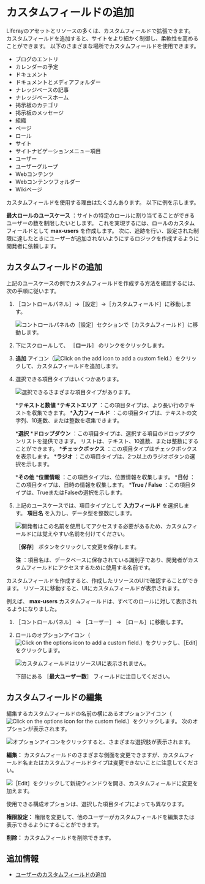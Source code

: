 # カスタムフィールドの追加

Liferayのアセットとリソースの多くは、カスタムフィールドで拡張できます。 カスタムフィールドを追加すると、サイトをより細かく制御し、柔軟性を高めることができます。 以下のさまざまな場所でカスタムフィールドを使用できます。

* ブログのエントリ
* カレンダーの予定
* ドキュメント
* ドキュメントとメディアフォルダー
* ナレッジベースの記事
* ナレッジベースホーム
* 掲示板のカテゴリ
* 掲示板のメッセージ
* 組織
* ページ
* ロール
* サイト
* サイトナビゲーションメニュー項目
* ユーザー
* ユーザーグループ
* Webコンテンツ
* Webコンテンツフォルダー
* Wikiページ

カスタムフィールドを使用する理由はたくさんあります。 以下に例を示します。

**最大ロールのユースケース** ：サイトの特定のロールに割り当てることができるユーザーの数を制限したいとします。 これを実現するには、ロールのカスタムフィールドとして **max-users** を作成します。 次に、追跡を行い、設定された制限に達したときにユーザーが追加されないようにするロジックを作成するように開発者に依頼します。

<a name="adding-custom-fields-1" />

## カスタムフィールドの追加

上記のユースケースの例でカスタムフィールドを作成する方法を確認するには、次の手順に従います。

1. ［コントロールパネル］→［設定］→［カスタムフィールド］に移動します。

    ![コントロールパネルの［設定］セクションで［カスタムフィールド］に移動します。](adding-custom-fields/images/01.png)

1. 下にスクロールして、 ［**ロール**］ のリンクをクリックします。

1. **追加** アイコン（![Click on the add icon to add a custom field.](../../images/icon-add.png)）をクリックして、カスタムフィールドを追加します。

1. 選択できる項目タイプはいくつかあります。

    ![選択できるさまざまな項目タイプがあります。](adding-custom-fields/images/02.png)

    ***テキストと数値**
        ***テキストエリア** ：この項目タイプは、より長い行のテキストを収集できます。
        ***入力フィールド** ：この項目タイプは、テキストの文字列、10進数、または整数を収集できます。

    ***選択**
        ***ドロップダウン** ：この項目タイプは、選択する項目のドロップダウンリストを提供できます。 リストは、テキスト、10進数、または整数にすることができます。
        ***チェックボックス** ：この項目タイプはチェックボックスを表示します。
        ***ラジオ** ：この項目タイプは、2つ以上のラジオボタンの選択を示します。

    ***その他**
        ***位置情報** ：この項目タイプは、位置情報を収集します。
        ***日付** ：この項目タイプは、日時の情報を収集します。
        ***True / False** ：この項目タイプは、TrueまたはFalseの選択を示します。

1. 上記のユースケースでは、項目タイプとして **入力フィールド** を選択します。 **項目名** を入力し、データ型を整数にします。

    ![開発者はこの名前を使用してアクセスする必要があるため、カスタムフィールドには覚えやすい名前を付けてください。](adding-custom-fields/images/03.png)

    ［**保存**］ ボタンをクリックして変更を保存します。

    **注** ：項目名は、データベースに保存されている識別子であり、開発者がカスタムフィールドにアクセスするために使用する名前です。

カスタムフィールドを作成すると、作成したリソースのUIで確認することができます。 リソースに移動すると、UIにカスタムフィールドが表示されます。

例えば、 **max-users** カスタムフィールドは、すべてのロールに対して表示されるようになりました。

1. ［コントロールパネル］ → ［ユーザー］ → ［ロール］に移動します。

1. ロールのオプションアイコン（![Click on the options icon to add a custom field.](../../images/icon-options.png)）をクリックし、［Edit］をクリックします。

    ![カスタムフィールドはリソースUIに表示されません。](adding-custom-fields/images/04.png)

    下部にある ［**最大ユーザー数**］ フィールドに注目してください。

<a name="editing-custom-fields" />

## カスタムフィールドの編集

編集するカスタムフィールドの名前の横にあるオプションアイコン（![Click on the options icon for the custom field.](../../images/icon-options.png)）をクリックします。 次のオプションが表示されます。

![オプションアイコンをクリックすると、さまざまな選択肢が表示されます。](adding-custom-fields/images/05.png)

**編集：** カスタムフィールドのさまざまな側面を変更できますが、カスタムフィールド名またはカスタムフィールドタイプは変更できないことに注意してください。

![［Edit］をクリックして新規ウィンドウを開き、カスタムフィールドに変更を加えます。](adding-custom-fields/images/06.png)

使用できる構成オプションは、選択した項目タイプによっても異なります。

**権限設定：** 権限を変更して、他のユーザーがカスタムフィールドを編集または表示できるようにすることができます。

**削除：** カスタムフィールドを削除できます。

<a name="additional-information" />

## 追加情報

* [ユーザーのカスタムフィールドの追加](../../users-and-permissions/users/adding-custom-fields-to-users.md)
